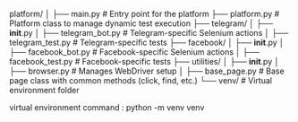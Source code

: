 platform/
│
├── main.py                 # Entry point for the platform
├── platform.py             # Platform class to manage dynamic test execution
├── telegram/
│   ├── __init__.py
│   ├── telegram_bot.py      # Telegram-specific Selenium actions
│   ├── telegram_test.py     # Telegram-specific tests
├── facebook/
│   ├── __init__.py
│   ├── facebook_bot.py      # Facebook-specific Selenium actions
│   ├── facebook_test.py     # Facebook-specific tests
├── utilities/
│   ├── __init__.py
│   ├── browser.py           # Manages WebDriver setup
│   ├── base_page.py         # Base page class with common methods (click, find, etc.)
└── venv/                   # Virtual environment folder

virtual environment
command : python -m venv venv